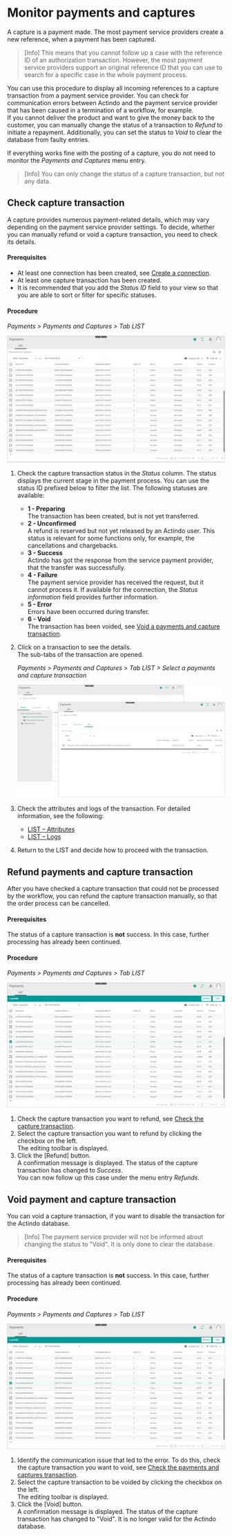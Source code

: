 # Monitor payments and captures

A capture is a payment made. The most payment service providers create a new reference, when a payment has been captured.
> [Info] This means that you cannot follow up a case with the reference ID of an authorization transaction. However, the most payment service providers support an original reference ID that you can use to search for a specific case in the whole payment process.   

You can use this procedure to display all incoming references to a capture transaction from a payment service provider. You can check for communication errors between Actindo and the payment service provider that has been caused in a termination of a workflow, for example.   
If you cannot deliver the product and want to give the money back to the customer, you can manually change the status of a transaction to *Refund* to initiate a repayment. Additionally, you can set the status to *Void* to clear the database from faulty entries.      

If everything works fine with the posting of a capture, you do not need to monitor the *Payments and Captures* menu entry.   
> [Info] You can only change the status of a capture transaction, but not any data.


## Check capture transaction

A capture provides numerous payment-related details, which may vary depending on the payment service provider settings. To decide, whether you can manually refund or void a capture transaction, you need to check its details.

#### Prerequisites

- At least one connection has been created, see [Create a connection](../Integration/01_ManageConnections.md#create-a-connection).
- At least one capture transaction has been created.
- It is recommended that you add the *Status ID* field to your view so that you are able to sort or filter for specific statuses. 

#### Procedure

*Payments > Payments and Captures > Tab LIST*  

![Payment and capture transactions](../../Assets/Screenshots/Payments/PaymentsCaptures/LISTPaymentsCaptures.png "[Payment and capture transactions]")  


1. Check the capture transaction status in the *Status* column. The status displays the current stage in the payment process. You can use the status ID prefixed below to filter the list. The following statuses are available:   
    - **1 - Preparing**  
        The transaction has been created, but is not yet transferred.
    - **2 - Unconfirmed**   
        A refund is reserved but not yet released by an Actindo user. This status is relevant for some functions only, for example, the cancellations and chargebacks.
    - **3 - Success**  
        Actindo has got the response from the service payment provider, that the transfer was successfully.
    - **4 - Failure**   
        The payment service provider has received the request, but it cannot process it. If available for the connection, the *Status information* field provides further information.
    - **5 - Error**   
       Errors have been occurred during transfer.
    - **6 - Void**   
       The transaction has been voided, see [Void a payments and capture transaction](#check-payment-and-capture-transaction).
    
2. Click on a transaction to see the details.   
    The sub-tabs of the transaction are opened.   

    *Payments > Payments and Captures > Tab LIST > Select a payments and capture transaction*   

    ![Payment and capture attributes and logs](../../Assets/Screenshots/Payments/PaymentsCaptures/CheckAttributes.png "[Payment and capture attributes and logs]")   

3. Check the attributes and logs of the transaction. For detailed information, see the following:
     - [LIST &ndash; Attributes](../UserInterface/03_ListPaymentsAndCaptures.md#payments-and-captures-–-attributes)
     - [LIST &ndash; Logs](../UserInterface/03_ListPaymentsAndCaptures.md#payments-and-captures-–-logs)
4. Return to the LIST and decide how to proceed with the transaction.



## Refund payments and capture transaction

After you have checked a capture transaction that could not be processed by the workflow, you can refund the capture transaction manually, so that the order process can be cancelled.

#### Prerequisites

The status of a capture transaction is **not** success. In this case, further processing has already been continued. <!---ist das richtig-->

#### Procedure

*Payments > Payments and Captures > Tab LIST*   

![LIST (Payments and captures)](../../Assets/Screenshots/Payments/PaymentsCaptures/ChangePaymentsCaptures.png "[LIST (Payments and captures]")   

1. Check the capture transaction you want to refund, see [Check the capture transaction](#check-capture-transactionn).
2. Select the capture transaction you want to refund by clicking the checkbox on the left.   
    The editing toolbar is displayed.
3. Click the [Refund] button. <!---was passsiert dann-->   
   A confirmation message is displayed. The status of the capture transaction has changed to *Success*.   
   You can now follow up this case under the menu entry *Refunds*. <!-----Stefan ist das richtig?---> 



## Void payment and capture transaction

You can void a capture transaction, if you want to disable the transaction for the Actindo database. 
> [Info] The payment service provider will not be informed about changing the status to "Void". It is only done to clear the database.

#### Prerequisites

The status of a capture transaction is **not** success. In this case, further processing has already been continued. <!---ist das richtig-->

#### Procedure
*Payments > Payments and Captures > Tab LIST*

![Void payment and capture transaction](../../Assets/Screenshots/Payments/PaymentsCaptures/ChangePaymentsCaptures.png "[Void payment and capture transaction]")   

 1. Identify the communication issue that led to the error. To do this, check the capture transaction you want to void, see [Check the payments and captures transaction](#check-capture-transaction).
2. Select the capture transaction to be voided by clicking the checkbox on the left.   
    The editing toolbar is displayed.
3. Click the [Void] button.    
   A confirmation message is displayed. The status of the capture transaction has changed to "Void". It is no longer valid for the Actindo database.
